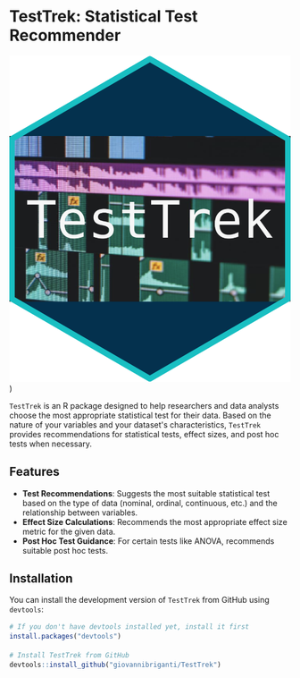 # TestTrek: Statistical Test Recommender

![TestTrek Logo](man/figures/logo.png)) 

`TestTrek` is an R package designed to help researchers and data analysts choose the most appropriate statistical test for their data. Based on the nature of your variables and your dataset's characteristics, `TestTrek` provides recommendations for statistical tests, effect sizes, and post hoc tests when necessary.

## Features

- **Test Recommendations**: Suggests the most suitable statistical test based on the type of data (nominal, ordinal, continuous, etc.) and the relationship between variables.
- **Effect Size Calculations**: Recommends the most appropriate effect size metric for the given data.
- **Post Hoc Test Guidance**: For certain tests like ANOVA, recommends suitable post hoc tests.

## Installation

You can install the development version of `TestTrek` from GitHub using `devtools`:

```R
# If you don't have devtools installed yet, install it first
install.packages("devtools")

# Install TestTrek from GitHub
devtools::install_github("giovannibriganti/TestTrek")
